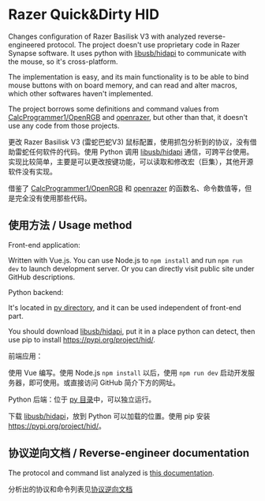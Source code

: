 
# Razer Quick&Dirty HID

Changes configuration of Razer Basilisk V3 with analyzed reverse-engineered protocol. The project doesn't use proprietary code in Razer Synapse software. It uses python with [libusb/hidapi](https://github.com/libusb/hidapi) to communicate with the mouse, so it's cross-platform.

The implementation is easy, and its main functionality is to be able to bind mouse buttons with on board memory, and can read and alter macros, which other softwares haven't implemented.

The project borrows some definitions and command values from [CalcProgrammer1/OpenRGB](https://gitlab.com/CalcProgrammer1/OpenRGB) and [openrazer](https://github.com/openrazer/openrazer), but other than that, it doesn't use any code from those projects.

更改 Razer Basilisk V3 (雷蛇巴蛇V3) 鼠标配置，使用抓包分析到的协议，没有借助雷蛇任何软件的代码。使用 Python 调用 [libusb/hidapi](https://github.com/libusb/hidapi) 通信，可跨平台使用。实现比较简单，主要是可以更改按键功能，可以读取和修改宏（巨集），其他开源软件没有实现。

借鉴了 [CalcProgrammer1/OpenRGB](https://gitlab.com/CalcProgrammer1/OpenRGB) 和 [openrazer](https://github.com/openrazer/openrazer) 的函数名、命令数值等，但是完全没有使用那些代码。

## 使用方法 / Usage method

Front-end application:

Written with Vue.js. You can use Node.js to `npm install` and run `npm run dev` to launch development server. Or you can directly visit public site under GitHub descriptions.

Python backend:

It's located in [py directory](./public/py/), and it can be used independent of front-end part.

You should download [libusb/hidapi](https://github.com/libusb/hidapi), put it in a place python can detect, then use pip to install <https://pypi.org/project/hid/>.

前端应用：

使用 Vue 编写。使用 Node.js `npm install` 以后，使用 `npm run dev` 启动开发服务器，即可使用。或直接访问 GitHub 简介下方的网址。

Python 后端：位于 [py 目录](./public/py/)中，可以独立运行。

下载 [libusb/hidapi](https://github.com/libusb/hidapi)，放到 Python 可以加载的位置。使用 pip 安装 <https://pypi.org/project/hid/>。

## 协议逆向文档 / Reverse-engineer documentation

The protocol and command list analyzed is [this documentation](./docs/basic.md).

分析出的协议和命令列表见[协议逆向文档](./docs/basic.md)

